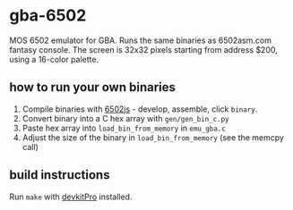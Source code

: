 # gba-6502

MOS 6502 emulator for GBA. Runs the same binaries as 6502asm.com fantasy console.
The screen is 32x32 pixels starting from address $200, using a 16-color palette.

## how to run your own binaries
1. Compile binaries with [6502js](https://jborza.github.io/6502js/) - develop, assemble, click `binary`.
2. Convert binary into a C hex array with `gen/gen_bin_c.py`
3. Paste hex array into `load_bin_from_memory` in `emu_gba.c`
4. Adjust the size of the binary in `load_bin_from_memory` (see the memcpy call)


## build instructions
Run `make` with [devkitPro](https://devkitpro.org/) installed.
